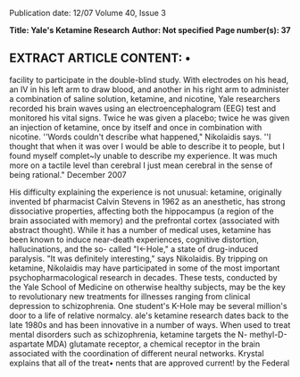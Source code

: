 Publication date: 12/07
Volume 40, Issue 3

**Title: Yale's Ketamine Research**
**Author: Not specified**
**Page number(s): 37**

EXTRACT ARTICLE CONTENT:
• 
-
facility to participate in the double-blind 
study. With electrodes on his head, an IV in 
his left arm to draw blood, and another in 
his right arm to administer a combination 
of saline solution, ketamine, and nicotine, 
Yale researchers recorded his brain waves 
using an electroencephalogram (EEG) 
test and monitored his vital signs. Twice 
he was given a placebo; twice he was given 
an injection of ketamine, once by itself 
and once in combination with nicotine. 
''Words 
couldn't 
describe 
what 
happened," Nikolaidis says. ''I thought 
that when it was over I would be able 
to describe it to people, but I found 
myself complet~ly unable to describe my 
experience. It was much more on a tactile 
level than cerebral 
I just mean cerebral 
in the sense of being rational." 
December 2007 

His 
difficulty 
explaining 
the 
experience is not unusual: ketamine, 
originally invented bf pharmacist Calvin 
Stevens in 1962 as an anesthetic, has 
strong dissociative properties, affecting 
both the hippocampus (a region of the 
brain associated with memory) and the 
prefrontal cortex (associated with abstract 
thought). While it has a number of 
medical uses, ketamine has been known to 
induce near-death experiences, cognitive 
distortion, hallucinations, and the so-
called "I<-Hole," a state of drug-induced 
paralysis. "It was definitely interesting," 
says Nikolaidis. 
By tripping on ketamine, Nikolaidis 
may have participated in some of the 
most important psychopharmacological 
research 
in 
decades. 
These 
tests, 
conducted by the Yale School of Medicine 
on otherwise healthy subjects, may be the 
key to revolutionary new treatments for 
illnesses ranging from clinical depression 
to schizophrenia. One student's K-Hole 
may be several million's door to a life of 
relative normalcy. 
ale's ketamine research dates back 
to the late 1980s and has been 
innovative in a number of ways. When 
used to treat mental disorders such as 
schizophrenia, ketamine targets the N-
methyl-D-aspartate 
MDA) glutamate 
receptor, a chemical receptor in the 
brain associated with the coordination 
of different neural networks. Krystal 
explains that all of the treat• nents that 
are approved current! 
by the Federal